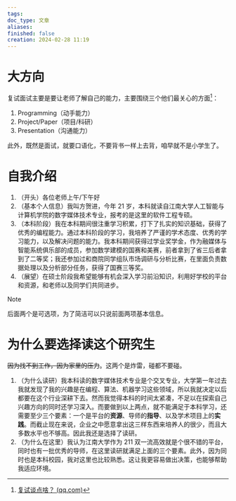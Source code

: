 ```yaml
---
tags: 
doc_type: 文章
aliases: 
finished: false
creation: 2024-02-28 11:19
---
```

# 大方向
复试面试主要是要让老师了解自己的能力，主要围绕三个他们最关心的方面[^1]：
1. Programming（动手能力）
2. Project/Paper（项目/科研）
3. Presentation（沟通能力）

此外，既然是面试，就要口语化，不要背书一样上去背，咱早就不是小学生了。
# 自我介绍
1. （开头）各位老师上午/下午好
2. （基本个人信息）我叫方贺进，今年 21 岁，本科就读自江南大学人工智能与计算机学院的数字媒体技术专业，报考的是这里的软件工程专硕。
3. （本科阶段）我在本科期间很注重学习积累，打下了扎实的知识基础，获得了优秀的编程能力。通过本科阶段的学习，我培养了严谨的学术态度、优秀的学习能力，以及解决问题的能力。我本科期间获得过学业奖学金，作为融媒体与智能系统俱乐部的成员，参加数学建模的国赛和美赛，前者拿到了省三后者拿到了二等奖；我还参加过和商院同学组队市场调研与分析比赛，在里面负责数据处理以及分析部分任务，获得了国赛三等奖。
4. （展望）在硕士阶段我希望能够有机会深入学习前沿知识，利用好学校的平台和资源，和老师以及同学们共同进步。

> [!NOTE] 
> 后面两个是可选项，为了简洁可以只说前面两项基本信息。

# 为什么要选择读这个研究生
~~因为找不到工作，因为家里的压力~~。这两个是炸雷，碰都不要碰。
1. （为什么读研）我本科读的数字媒体技术专业是个交叉专业，大学第一年过去我就发现了我的兴趣是在编程、算法、机器学习这些领域，所以我就决定以后都要在这个行业深耕下去。然而我觉得本科的时间太紧凑，不足以在探索自己兴趣方向的同时还学习深入。而要做到以上两点，就不能满足于本科学习，还需要至少三个要素：一个是平台的**资源**、导师的**指导**、以及学术项目上的**实践**。而截止现在来说，企业之中愿意拿出这三样东西来培养人的很少，而且大多数水平也不够高。因此我还是选择了读研。
2. （为什么在这里）我认为江南大学作为 211 双一流高效就是个很不错的平台，同时也有一批优秀的导师，在这里读研就满足上面的三个要素。此外，因为同时也是本科校园，我对这里也比较熟悉。这让我更容易做出决策，也能够帮助我适应环境。



[^1]: [复试谈点啥？ (qq.com)](https://mp.weixin.qq.com/s/0XxGpIr8vu-8I8yrd2isGQ)